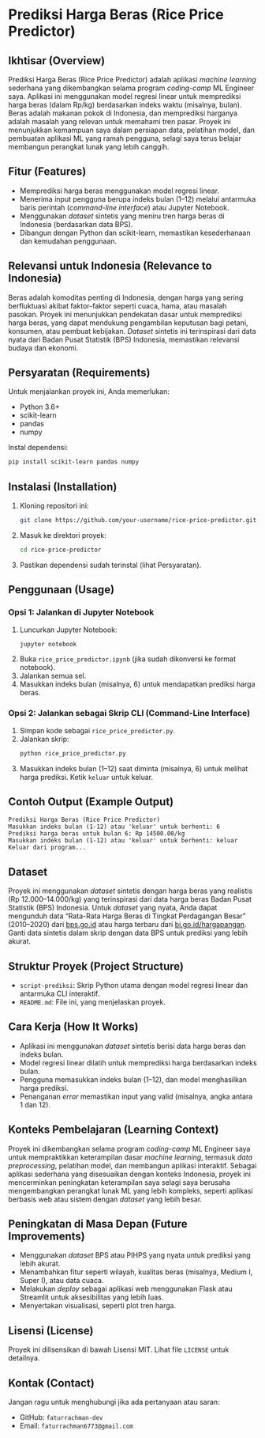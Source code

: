 # Prediksi Harga Beras (Rice Price Predictor)

## Ikhtisar (Overview)
Prediksi Harga Beras (Rice Price Predictor) adalah aplikasi *machine learning* sederhana yang dikembangkan selama program *coding-camp* ML Engineer saya. Aplikasi ini menggunakan model regresi linear untuk memprediksi harga beras (dalam Rp/kg) berdasarkan indeks waktu (misalnya, bulan). Beras adalah makanan pokok di Indonesia, dan memprediksi harganya adalah masalah yang relevan untuk memahami tren pasar. Proyek ini menunjukkan kemampuan saya dalam persiapan data, pelatihan model, dan pembuatan aplikasi ML yang ramah pengguna, selagi saya terus belajar membangun perangkat lunak yang lebih canggih.

## Fitur (Features)

*   Memprediksi harga beras menggunakan model regresi linear.
*   Menerima input pengguna berupa indeks bulan (1–12) melalui antarmuka baris perintah (*command-line interface*) atau Jupyter Notebook.
*   Menggunakan *dataset* sintetis yang meniru tren harga beras di Indonesia (berdasarkan data BPS).
*   Dibangun dengan Python dan scikit-learn, memastikan kesederhanaan dan kemudahan penggunaan.

## Relevansi untuk Indonesia (Relevance to Indonesia)
Beras adalah komoditas penting di Indonesia, dengan harga yang sering berfluktuasi akibat faktor-faktor seperti cuaca, hama, atau masalah pasokan. Proyek ini menunjukkan pendekatan dasar untuk memprediksi harga beras, yang dapat mendukung pengambilan keputusan bagi petani, konsumen, atau pembuat kebijakan. *Dataset* sintetis ini terinspirasi dari data nyata dari Badan Pusat Statistik (BPS) Indonesia, memastikan relevansi budaya dan ekonomi.

## Persyaratan (Requirements)
Untuk menjalankan proyek ini, Anda memerlukan:

*   Python 3.6+
*   scikit-learn
*   pandas
*   numpy

Instal dependensi:
```bash
pip install scikit-learn pandas numpy
```

## Instalasi (Installation)

1.  Kloning repositori ini:
    ```bash
    git clone https://github.com/your-username/rice-price-predictor.git
    ```
2.  Masuk ke direktori proyek:
    ```bash
    cd rice-price-predictor
    ```
3.  Pastikan dependensi sudah terinstal (lihat Persyaratan).

## Penggunaan (Usage)

### Opsi 1: Jalankan di Jupyter Notebook

1.  Luncurkan Jupyter Notebook:
    ```bash
    jupyter notebook
    ```
2.  Buka `rice_price_predictor.ipynb` (jika sudah dikonversi ke format notebook).
3.  Jalankan semua sel.
4.  Masukkan indeks bulan (misalnya, 6) untuk mendapatkan prediksi harga beras.

### Opsi 2: Jalankan sebagai Skrip CLI (Command-Line Interface)

1.  Simpan kode sebagai `rice_price_predictor.py`.
2.  Jalankan skrip:
    ```bash
    python rice_price_predictor.py
    ```
3.  Masukkan indeks bulan (1–12) saat diminta (misalnya, 6) untuk melihat harga prediksi. Ketik `keluar` untuk keluar.

## Contoh Output (Example Output)
```
Prediksi Harga Beras (Rice Price Predictor)
Masukkan indeks bulan (1-12) atau 'keluar' untuk berhenti: 6
Prediksi harga beras untuk bulan 6: Rp 14500.00/kg
Masukkan indeks bulan (1-12) atau 'keluar' untuk berhenti: keluar
Keluar dari program...
```

## Dataset
Proyek ini menggunakan *dataset* sintetis dengan harga beras yang realistis (Rp 12.000–14.000/kg) yang terinspirasi dari data harga beras Badan Pusat Statistik (BPS) Indonesia. Untuk *dataset* yang nyata, Anda dapat mengunduh data “Rata-Rata Harga Beras di Tingkat Perdagangan Besar” (2010–2020) dari [bps.go.id](https://www.bps.go.id) atau harga terbaru dari [bi.go.id/hargapangan](https://www.bi.go.id/hargapangan). Ganti data sintetis dalam skrip dengan data BPS untuk prediksi yang lebih akurat.

## Struktur Proyek (Project Structure)

*   `script-prediksi`: Skrip Python utama dengan model regresi linear dan antarmuka CLI interaktif.
*   `README.md`: File ini, yang menjelaskan proyek.

## Cara Kerja (How It Works)

*   Aplikasi ini menggunakan *dataset* sintetis berisi data harga beras dan indeks bulan.
*   Model regresi linear dilatih untuk memprediksi harga berdasarkan indeks bulan.
*   Pengguna memasukkan indeks bulan (1–12), dan model menghasilkan harga prediksi.
*   Penanganan *error* memastikan input yang valid (misalnya, angka antara 1 dan 12).

## Konteks Pembelajaran (Learning Context)
Proyek ini dikembangkan selama program *coding-camp* ML Engineer saya untuk mempraktikkan keterampilan dasar *machine learning*, termasuk *data preprocessing*, pelatihan model, dan membangun aplikasi interaktif. Sebagai aplikasi sederhana yang disesuaikan dengan konteks Indonesia, proyek ini mencerminkan peningkatan keterampilan saya selagi saya berusaha mengembangkan perangkat lunak ML yang lebih kompleks, seperti aplikasi berbasis web atau sistem dengan *dataset* yang lebih besar.

## Peningkatan di Masa Depan (Future Improvements)

*   Menggunakan *dataset* BPS atau PIHPS yang nyata untuk prediksi yang lebih akurat.
*   Menambahkan fitur seperti wilayah, kualitas beras (misalnya, Medium I, Super I), atau data cuaca.
*   Melakukan *deploy* sebagai aplikasi web menggunakan Flask atau Streamlit untuk aksesibilitas yang lebih luas.
*   Menyertakan visualisasi, seperti plot tren harga.

## Lisensi (License)
Proyek ini dilisensikan di bawah Lisensi MIT. Lihat file `LICENSE` untuk detailnya.

## Kontak (Contact)
Jangan ragu untuk menghubungi jika ada pertanyaan atau saran:

*   GitHub: `faturrachman-dev`
*   Email: `faturrachman6773@gmail.com`